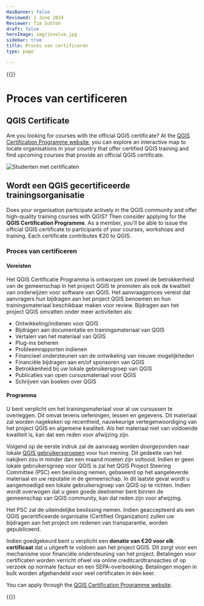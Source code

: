 ```yaml
---
HasBanner: false
Reviewed: 1 June 2024
Reviewer: Tim Sutton
draft: false
heroImage: img/involve.jpg
sidebar: true
title: Proces van certificeren
type: page

---
```

{{<content-start >}}
# Proces van certificeren
## QGIS Certificate
Are you looking for courses with the official QGIS certificate? At the [QGIS Certification Programme website](https://certification.qgis.org/), you can explore an interactive map to locate organisations in your country that offer certified QGIS training and find upcoming courses that provide an official QGIS certificate.

![Studenten met certificaten](../students_with_certificate.webp "Students with certificate")
## Wordt een QGIS gecertificeerde trainingsorganisatie
Does your organisation participate actively in the QGIS community and offer high-quality training courses with QGIS? Then consider applying for the **QGIS Certification Programme**. As a member, you'll be able to issue the official QGIS certificate to participants of your courses, workshops and training. Each certificate contributes €20 to QGIS.
### Proces van certificeren
#### Vereisten
Het QGIS Certificatie Programma is ontworpen om zowel de betrokkenheid van de gemeenschap in het project QGIS te promoten als ook de kwaliteit van onderwijzen voor software van QGIS. Het aanvraagproces vereist dat aanvragers hun bijdragen aan het project QGIS benoemen en hun trainingsmateriaal beschikbaar maken voor review. Bijdragen aan het project QGIS omvatten onder meer activiteiten als:
* Ontwikkeling/indienen voor QGIS
* Bijdragen aan documentatie en trainingsmateriaal van QGIS
* Vertalen van het materiaal van QGIS
* Plug-ins beheren 
* Probleemrapporten indienen
* Financieel ondersteunen van de ontwikeling van nieuwe mogelijkheden
* Financiële bijdragen aan en/of sponsoren van QGIS
* Betrokkenheid bij uw lokale gebruikersgroep van QGIS
* Publicaties van open cursusmateriaal voor QGIS
* Schrijven van boeken over QGIS

#### Programma
U bent verplicht om het trainingsmateriaal voor al uw cursussen te overleggen. Dit omvat tevens oefeningen, lessen en gegevens. Dit materiaal zal worden nagekeken op recentheid, nauwkeurige vertegenwoordiging van het project QGIS en algemene kwaliteit. Als het materiaal niet van voldoende kwaliteit is, kan dat een reden voor afwijzing zijn.

Volgend op de eerste indruk zal de aanvraag worden doorgezonden naar lokale  [QGIS gebruikersgroepen](https://qgis.org/community/groups/) voor hun mening. Dit gedeelte van het nakijken zou in minder dan een maand moeten zijn voltooid. Indien er geen lokale gebruikersgroep voor QGIS is zal het QGIS Project Steering Committee (PSC) een beslissing nemen, gebaseerd op het aangeleverde materiaal en uw reputatie in de gemeenschap. In dit laatste geval wordt u aangemoedigd een lokale gebruikersgroep van QGIS op te richten. Indien wordt overwogen dat u geen goede deelnemer bent binnen de gemeenschap van QGIS community, kan dat reden zijn voor afwijzing.

Het PSC zal de uiteindelijke beslissing nemen. Indien geaccepteerd als een QGIS gecertificeerde organisatie (Certified Organization) zullen uw bijdragen aan het project om redenen van transparantie, worden gepubliceerd.

Indien goedgekeurd bent u verplicht een **donatie van €20 voor elk certificaat** dat u uitgeeft te voldoen aan het project QGIS. Dit zorgt voor een mechanisme voor financiële ondersteuning van het project. Betalingen voor certificaten worden verricht ofwel via online creditcardtransacties of op verzoek op normale factuur en een SEPA-overboeking. Betalingen mogen in bulk worden afgehandeld voor veel certificaten in één keer.

You can apply through the [QGIS Certification Programme website](https://certification.qgis.org/).

{{<content-end >}}
